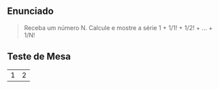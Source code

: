 ## Enunciado

> Receba um número N. Calcule e mostre a série 1 + 1/1! + 1/2! + ... + 1/N!

## Teste de Mesa

| | |
| --- | --- |
| 1 | 2 |